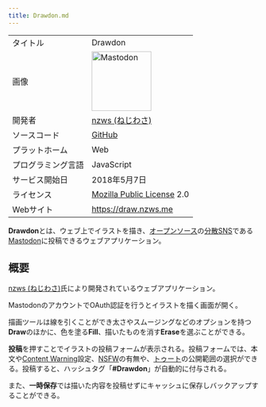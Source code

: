 ```yaml
---
title: Drawdon.md
---
```

<div>

|                    |                                                                                                                                                                                                                                                                                                        |
|--------------------|--------------------------------------------------------------------------------------------------------------------------------------------------------------------------------------------------------------------------------------------------------------------------------------------------------|
| タイトル           | Drawdon                                                                                                                                                                                                                                                                                                |
| 画像               | [<img src="/images/thumb/0/00/Mastodon_logo.png/120px-Mastodon_logo.png" srcset="/images/thumb/0/00/Mastodon_logo.png/180px-Mastodon_logo.png 1.5x, /images/0/00/Mastodon_logo.png 2x" width="120" height="120" alt="Mastodon" />](/%E3%83%95%E3%82%A1%E3%82%A4%E3%83%AB:Mastodon_logo.png "Mastodon") |
| 開発者             | [nzws (ねじわさ)](/Nzws_(%E3%81%AD%E3%81%98%E3%82%8F%E3%81%95) "Nzws (ねじわさ)")                                                                                                                                                                                                                      |
| ソースコード       | <a href="https://github.com/yuzulabo/Drawdon" rel="nofollow">GitHub</a>                                                                                                                                                                                                                                |
| プラットホーム     | Web                                                                                                                                                                                                                                                                                                    |
| プログラミング言語 | JavaScript                                                                                                                                                                                                                                                                                             |
| サービス開始日     | 2018年5月7日                                                                                                                                                                                                                                                                                           |
| ライセンス         | [Mozilla Public License](/Mozilla_Public_License "Mozilla Public License") 2.0                                                                                                                                                                                                                         |
| Webサイト          | <a href="https://draw.nzws.me" rel="nofollow">https://draw.nzws.me</a>                                                                                                                                                                                                                                 |

  
**Drawdon**とは、ウェブ上でイラストを描き、[オープンソース](/%E3%82%AA%E3%83%BC%E3%83%97%E3%83%B3%E3%82%BD%E3%83%BC%E3%82%B9 "オープンソース")の[分散SNS](/%E5%88%86%E6%95%A3SNS "分散SNS")である[Mastodon](/Mastodon "Mastodon")に投稿できるウェブアプリケーション。

## 概要

[nzws (ねじわさ)](/Nzws_(%E3%81%AD%E3%81%98%E3%82%8F%E3%81%95) "Nzws (ねじわさ)")氏により開発されているウェブアプリケーション。

MastodonのアカウントでOAuth認証を行うとイラストを描く画面が開く。

描画ツールは線を引くことができ太さやスムージングなどのオプションを持つ**Draw**のほかに、色を塗る**Fill**、描いたものを消す**Erase**を選ぶことができる。

**投稿**を押すことでイラストの投稿フォームが表示される。投稿フォームでは、本文や[Content Warning](/Content_Warning "Content Warning")設定、[NSFW](/NSFW "NSFW")の有無や、[トゥート](/%E3%83%88%E3%82%A5%E3%83%BC%E3%83%88 "トゥート")の公開範囲の選択ができる。投稿すると、ハッシュタグ「**\#Drawdon**」が自動的に付与される。

また、**一時保存**では描いた内容を投稿せずにキャッシュに保存しバックアップすることができる。

</div>
